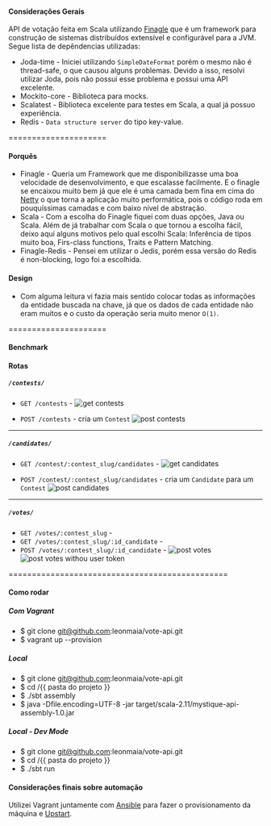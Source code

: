 #### Considerações Gerais
API de votação feita em Scala utilizando [Finagle](https://finagle.github.io/) que é um framework para construção de sistemas distribuídos extensível e configurável para a JVM. Segue lista de depêndencias utilizadas:
- Joda-time - Iniciei utilizando `SimpleDateFormat` porém o mesmo não é
  thread-safe, o que causou alguns problemas. Devido a isso, resolvi utilizar Joda, pois não possui esse problema e possui uma API excelente.
- Mockito-core - Biblioteca para mocks.
- Scalatest - Biblioteca excelente para testes em Scala, a qual já possuo
  experiência.
- Redis - `Data structure server` do tipo key-value.

=====================
#### Porquês
- Finagle - Queria um Framework que me disponibilizasse uma boa velocidade de
  desenvolvimento, e que escalasse facilmente. E o finagle se encaixou muito bem já que ele é uma
  camada bem fina em cima do [Netty](http://netty.io/) o que torna a aplicação
  muito performática, pois o código roda em pouquíssimas camadas e com
  baixo nível de abstração.
- Scala - Com a escolha do Finagle fiquei com duas opções, Java ou Scala. Além
  de já trabalhar com Scala o que tornou a escolha fácil, deixo aqui alguns
  motivos pelo qual escolhi Scala: Inferência de tipos muito boa,
  Firs-class functions, Traits e Pattern Matching.
- Finagle-Redis - Pensei em utilizar o Jedis, porém essa versão do Redis é
  non-blocking, logo foi a escolhida.

#### Design
- Com alguma leitura vi fazia mais sentido colocar todas as informações
da entidade buscada na chave, já que os dados de cada entidade não eram muitos e o custo da operação
seria muito menor `O(1)`.

=====================

#### Benchmark

#### Rotas

##### `/contests/`

- `GET /contests` -
![get contests](https://github.com/leonmaia/vote-api/blob/master/benchmark-images/contest-get.png)

- `POST /contests` - cria um `Contest`
![post contests](https://github.com/leonmaia/vote-api/blob/master/benchmark-images/contest-post.png)

* * *

##### `/candidates/`

- `GET /contest/:contest_slug/candidates` -
![get candidates](https://github.com/leonmaia/vote-api/blob/master/benchmark-images/candidates-get.png)

- `POST /contest/:contest_slug/candidates` - cria um `Candidate` para um `Contest`
![post candidates](https://github.com/leonmaia/vote-api/blob/master/benchmark-images/candidate-post.png)

* * *

##### `/votes/`

- `GET /votes/:contest_slug` -
- `GET /votes/:contest_slug/:id_candidate` -
- `POST /votes/:contest_slug/:id_candidate` -
![post votes](https://github.com/leonmaia/vote-api/blob/master/benchmark-images/vote-post-2.png)
![post votes withou user token](https://github.com/leonmaia/vote-api/blob/master/benchmark-images/vote-post-user-token-blocked.png)

===============================================
#### Como rodar

##### Com Vagrant
* $ git clone git@github.com:leonmaia/vote-api.git
* $ vagrant up --provision

##### Local
* $ git clone git@github.com:leonmaia/vote-api.git
* $ cd /{{ pasta do projeto }}
* $ ./sbt assembly
* $ java -Dfile.encoding=UTF-8 -jar target/scala-2.11/mystique-api-assembly-1.0.jar

##### Local - Dev Mode
* $ git clone git@github.com:leonmaia/vote-api.git
* $ cd /{{ pasta do projeto }}
* $ ./sbt run

#### Considerações finais sobre automação
Utilizei Vagrant juntamente com [Ansible](http://www.ansible.com/) para fazer o provisionamento da máquina e [Upstart](http://upstart.ubuntu.com/).
